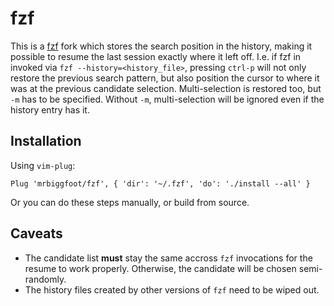 # fzf
This is a [fzf](https://github.com/junegunn/fzf) fork which stores the search
position in the history, making it possible to resume the last session exactly
where it left off. I.e. if fzf in invoked via `fzf --history=<history_file>`,
pressing `ctrl-p` will not only restore the previous search pattern, but also
position the cursor to where it was at the previous candidate selection.
Multi-selection is restored too, but `-m` has to be specified. Without `-m`,
multi-selection will be ignored even if the history entry has it.

## Installation
Using `vim-plug`:
```
Plug 'mrbiggfoot/fzf', { 'dir': '~/.fzf', 'do': './install --all' }
```
Or you can do these steps manually, or build from source.

## Caveats
- The candidate list **must** stay the same accross `fzf` invocations for the
  resume to work properly. Otherwise, the candidate will be chosen
  semi-randomly.
- The history files created by other versions of `fzf` need to be wiped out.
